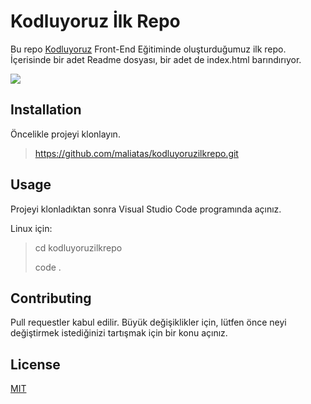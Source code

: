# Kodluyoruz İlk Repo
Bu repo [Kodluyoruz](https://kodluyoruz.org) Front-End Eğitiminde oluşturduğumuz ilk repo. İçerisinde bir adet Readme dosyası, bir adet de index.html barındırıyor.

![](C:\Users\Anadolubank\Documents\Kodluyoruz\kodluyoruzilkrepo\Pictures\Resim.PNG)




## Installation
Öncelikle projeyi klonlayın.
 > https://github.com/maliatas/kodluyoruzilkrepo.git
## Usage
Projeyi klonladıktan sonra Visual Studio Code programında açınız.

Linux için:

> cd kodluyoruzilkrepo
>
> code .
## Contributing
Pull requestler kabul edilir. Büyük değişiklikler için, lütfen önce neyi değiştirmek istediğinizi tartışmak için bir konu açınız.
## License
[MIT](https://choosealicense.com/licenses/mit/
)




